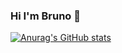 ### Hi I'm Bruno 👋

[![Anurag's GitHub stats](https://github-readme-stats.vercel.app/api?username=marqsbruno&show_icons=true&theme=dracula)](https://github.com/marqsbruno/github-readme-stats)

<!--
**marqsbruno/marqsbruno** is a ✨ _special_ ✨ repository because its `README.md` (this file) appears on your GitHub profile.

Here are some ideas to get you started:

- 🔭 I’m currently working on ...
- 🌱 I’m currently learning ...
- 👯 I’m looking to collaborate on ...
- 🤔 I’m looking for help with ...
- 💬 Ask me about ...
- 📫 How to reach me: ...
- 😄 Pronouns: ...
- ⚡ Fun fact: ...
-->
